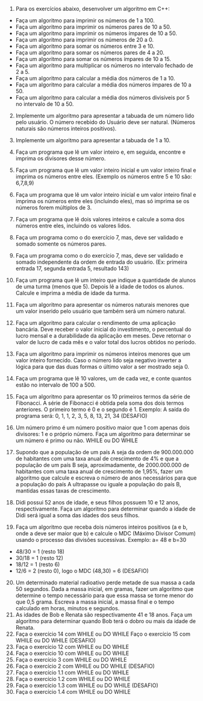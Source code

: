 1.	Para os exercícios abaixo, desenvolver um algoritmo em C++:
-	Faça um algoritmo para imprimir os números de 1 a 100.
-	Faça um algoritmo para imprimir os números pares de 10 a 50.
-	Faça um algoritmo para imprimir os números ímpares de 10 a 50.
-	Faça um algoritmo para imprimir os números de 20 a 0.
-	Faça um algoritmo para somar os números entre 3 e 10.
-	Faça um algoritmo para somar os números pares de 4 a 20.
-	Faça um algoritmo para somar os números ímpares de 10 a 15.
-	Faça um algoritmo para multiplicar os números no intervalo fechado de 2 a 5.
-	Faça um algoritmo para calcular a média dos números de 1 a 10.
-	Faça um algoritmo para calcular a média dos números ímpares de 10 a 50.
-	Faça um algoritmo para calcular a média dos números divisíveis por 5 no intervalo de 10 a 50.
2.	Implemente um algoritmo para apresentar a tabuada de um número lido pelo usuário. O número recebido do Usuário deve ser natural. (Números naturais são números inteiros positivos).
3.	Implemente um algoritmo para apresentar a tabuada de 1 a 10.
4.	Faça um programa que lê um valor inteiro e, em seguida, encontre e imprima os divisores desse número.
5.	Faça um programa que lê um valor inteiro inicial e um valor inteiro final e imprima os números entre eles. (Exemplo os números entre 5 e 10 são: 6,7,8,9)
6.	Faça um programa que lê um valor inteiro inicial e um valor inteiro final e imprima os números entre eles (incluindo eles), mas só imprima se os números forem múltiplos de 3.
7.	Faça um programa que lê dois valores inteiros e calcule a soma dos números entre eles, incluindo os valores lidos.
8.	Faça um programa como o do exercício 7, mas, deve ser validado e somado somente os números pares.
9.	Faça um programa como o do exercício 7, mas, deve ser validado e somado independente da ordem de entrada do usuário. (Ex: primeira entrada 17, segunda entrada 5, resultado 143)
10.	Faça um programa que lê um inteiro que indique a quantidade de alunos de uma turma (menos que 5). Depois lê a idade de todos os alunos. Calcule e imprima a média de idade da turma.
11.	Faça um algoritmo para apresentar os números naturais menores que um valor inserido pelo usuário que também será um número natural.
12.	Faça um algoritmo para calcular o rendimento de uma aplicação bancária. Deve receber o valor inicial do investimento, o percentual do lucro mensal e a durabilidade da aplicação em meses. Deve retornar o valor de lucro de cada mês e o valor total dos lucros obtidos no período.
13.	Faça um algoritmo para imprimir os números inteiros menores que um valor inteiro fornecido. Caso o número lido seja negativo inverter a lógica para que das duas formas o último valor a ser mostrado seja 0.
14.	Faça um programa que lê 10 valores, um de cada vez, e conte quantos estão no intervalo de 100 a 500.
15.	Faça um algoritmo para apresentar os 10 primeiros termos da série de Fibonacci. A série de Fibonacci é obtida pela soma dos dois termos anteriores. O primeiro termo é 0 e o segundo é 1. Exemplo: A saída do programa será:
0, 1, 1, 2, 3, 5, 8, 13, 21, 34 (DESAFIO)
16.	Um número primo é um número positivo maior que 1 com apenas dois divisores: 1 e o próprio número. Faça um algoritmo para determinar se um número é primo ou não.
WHILE ou DO WHILE
17.	Supondo que a população de um país A seja da ordem de 900.000.000 de habitantes com uma taxa anual de crescimento de 4% e que a população de um país B seja, aproximadamente, de 2000.000.000 de habitantes com uma taxa anual de crescimento de 1,95%, fazer um algoritmo que calcule e escreva o número de anos necessários para que a população do país A ultrapasse ou iguale a população do país B, mantidas essas taxas de crescimento.
18.	Didi possui 52 anos de idade, e seus filhos possuem 10 e 12 anos, respectivamente. Faça um algoritmo para determinar quando a idade de Didi será igual a soma das idades dos seus filhos.
 
 
 
19.	Faça um algoritmo que receba dois números inteiros positivos (a e b, onde a deve ser maior que b) e calcule o MDC (Máximo Divisor Comum) usando o processo das divisões sucessivas.
Exemplo: a= 48 e b=30
- 48/30 = 1 (resto 18)
- 30/18 = 1 (resto 12)
- 18/12 = 1 (resto 6)
- 12/6 = 2 (resto 0), logo o MDC (48,30) = 6 (DESAFIO)
20.	Um determinado material radioativo perde metade de sua massa a cada 50 segundos. Dada a massa inicial, em gramas, fazer um algoritmo que determine o tempo necessário para que essa massa se torne menor do que 0,5 grama. Escreva a massa inicial, a massa final e o tempo calculado em horas, minutos e segundos.
21.	As idades de Bob e Renata são respectivamente 41 e 18 anos. Faça um algoritmo para determinar quando Bob terá o dobro ou mais da idade de Renata.
22.	Faça o exercício 14 com WHILE ou DO WHILE
Faço o exercício 15 com WHILE ou DO WHILE  (DESAFIO)
23.	Faça o exercício 12 com WHILE ou DO WHILE
24.	Faça o exercício 10 com WHILE ou DO WHILE
25.	Faça o exercício 3 com WHILE ou DO WHILE
26.	Faça o exercício 2 com WHILE ou DO WHILE (DESAFIO)
27.	Faça o exercício 1.1 com WHILE ou DO WHILE
28.	Faça o exercício 1.2 com WHILE ou DO WHILE
29.	Faça o exercício 1.3 com WHILE ou DO WHILE (DESAFIO)
30.	Faça o exercício 1.4 com WHILE ou DO WHILE
